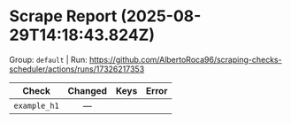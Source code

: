 # Scrape Report (2025-08-29T14:18:43.824Z)

Group: `default`  |  Run: https://github.com/AlbertoRoca96/scraping-checks-scheduler/actions/runs/17326217353

| Check | Changed | Keys | Error |
|---|:---:|:--|:--|
| `example_h1` | — |  |  |
